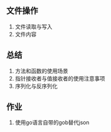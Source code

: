 ## 文件操作
1. 文件读取与写入
2. 文件内容
## 总结
1. 方法和函数的使用场景
2. 指针接收者与值接收者的使用注意事项
3. 序列化与反序列化
## 作业
1. 使用go语言自带的gob替代json